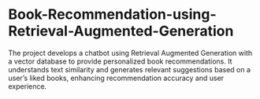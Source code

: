 # Book-Recommendation-using-Retrieval-Augmented-Generation
The project develops a chatbot using Retrieval Augmented Generation with a vector database to provide personalized book recommendations. It understands text similarity and generates relevant suggestions based on a user’s liked books, enhancing recommendation accuracy and user experience.
